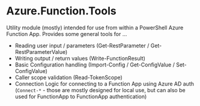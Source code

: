 ﻿# Azure.Function.Tools

Utility module (mostly) intended for use from within a PowerShell Azure Function App.
Provides some general tools for ...

+ Reading user input / parameters (Get-RestParameter / Get-RestParameterValue)
+ Writing output / return values (Write-FunctionResult)
+ Basic Configuration handling (Import-Config / Get-ConfigValue / Set-ConfigValue)
+ Caller scope validation (Read-TokenScope)
+ Connection Logic for connecting to a Function App using Azure AD auth (`Connect-*` - those are mostly designed for local use, but can also be used for FunctionApp to FunctionApp authentication)
